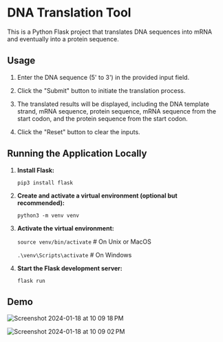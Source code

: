 # DNA Translation Tool

This is a Python Flask project that translates DNA sequences into mRNA and eventually into a protein sequence.

## Usage

1. Enter the DNA sequence (5' to 3') in the provided input field.
   
2. Click the "Submit" button to initiate the translation process.
   
3. The translated results will be displayed, including the DNA template strand, mRNA sequence, protein sequence, mRNA sequence from the start codon, and the protein sequence from the start codon.
   
4. Click the "Reset" button to clear the inputs.

## Running the Application Locally

1. **Install Flask:**
   
   `pip3 install flask`
   
2. **Create and activate a virtual environment (optional but recommended):**
   
   `python3 -m venv venv`
   
3. **Activate the virtual environment:**
   
   `source venv/bin/activate` # On Unix or MacOS
   
   `.\venv\Scripts\activate`   # On Windows
   
4. **Start the Flask development server:**
   
   `flask run`
   

## Demo

![Screenshot 2024-01-18 at 10 09 18 PM](https://github.com/eeqilim/dna-translation-tool/assets/143212045/1e08303b-7abb-4dd7-ba52-88ec3fe4f219)

![Screenshot 2024-01-18 at 10 09 02 PM](https://github.com/eeqilim/dna-translation-tool/assets/143212045/5e26d87e-c6be-48c4-87f6-c144326f512b)
